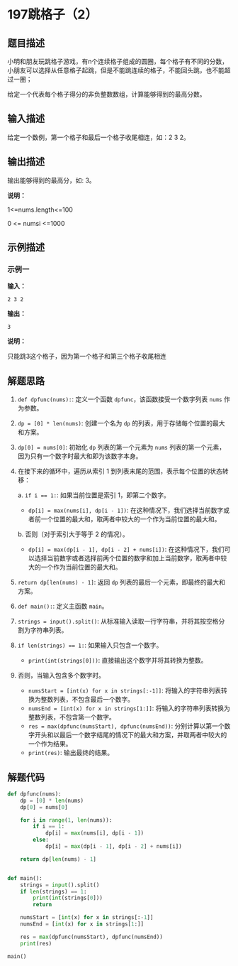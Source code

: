 # 197跳格子（2）

## 题目描述

小明和朋友玩跳格子游戏，有n个连续格子组成的圆圈，每个格子有不同的分数，小朋友可以选择从任意格子起跳，但是不能跳连续的格子，不能回头跳，也不能超过一圈；

给定一个代表每个格子得分的非负整数数组，计算能够得到的最高分数。

## 输入描述

给定一个数例，第一个格子和最后一个格子收尾相连，如：2 3 2。

## 输出描述

输出能够得到的最高分，如:  3。

**说明：**

1<=nums.length<=100

 0 <= numsi <=1000

## 示例描述

### 示例一

**输入：**

```shell
2 3 2
```

**输出：**

```shell
3 
```

**说明：**

只能跳3这个格子，因为第一个格子和第三个格子收尾相连

## 解题思路

1. `def dpfunc(nums):`: 定义一个函数 `dpfunc`，该函数接受一个数字列表 `nums` 作为参数。

2. `dp = [0] * len(nums)`: 创建一个名为 `dp` 的列表，用于存储每个位置的最大和方案。

3. `dp[0] = nums[0]`: 初始化 `dp` 列表的第一个元素为 `nums` 列表的第一个元素，因为只有一个数字时最大和即为该数字本身。

4. 在接下来的循环中，遍历从索引 1 到列表末尾的范围，表示每个位置的状态转移：

   a. `if i == 1:`: 如果当前位置是索引 1，即第二个数字。

   - `dp[i] = max(nums[i], dp[i - 1])`: 在这种情况下，我们选择当前数字或者前一个位置的最大和，取两者中较大的一个作为当前位置的最大和。

   b. 否则（对于索引大于等于 2 的情况）。

   - `dp[i] = max(dp[i - 1], dp[i - 2] + nums[i])`: 在这种情况下，我们可以选择当前数字或者选择前两个位置的数字和加上当前数字，取两者中较大的一个作为当前位置的最大和。

5. `return dp[len(nums) - 1]`: 返回 `dp` 列表的最后一个元素，即最终的最大和方案。

6. `def main():`: 定义主函数 `main`。

7. `strings = input().split()`: 从标准输入读取一行字符串，并将其按空格分割为字符串列表。

8. `if len(strings) == 1:`: 如果输入只包含一个数字。

   - `print(int(strings[0]))`: 直接输出这个数字并将其转换为整数。

9. 否则，当输入包含多个数字时。

   - `numsStart = [int(x) for x in strings[:-1]]`: 将输入的字符串列表转换为整数列表，不包含最后一个数字。
   - `numsEnd = [int(x) for x in strings[1:]]`: 将输入的字符串列表转换为整数列表，不包含第一个数字。
   - `res = max(dpfunc(numsStart), dpfunc(numsEnd))`: 分别计算以第一个数字开头和以最后一个数字结尾的情况下的最大和方案，并取两者中较大的一个作为结果。
   - `print(res)`: 输出最终的结果。

## 解题代码

```python
def dpfunc(nums):
    dp = [0] * len(nums)
    dp[0] = nums[0]

    for i in range(1, len(nums)):
        if i == 1:
            dp[i] = max(nums[i], dp[i - 1])
        else:
            dp[i] = max(dp[i - 1], dp[i - 2] + nums[i])

    return dp[len(nums) - 1]


def main():
    strings = input().split()
    if len(strings) == 1:
        print(int(strings[0]))
        return

    numsStart = [int(x) for x in strings[:-1]]
    numsEnd = [int(x) for x in strings[1:]]

    res = max(dpfunc(numsStart), dpfunc(numsEnd))
    print(res)

main()
```

